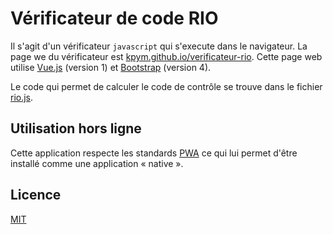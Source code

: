 # Vérificateur de code RIO

Il s'agit d'un vérificateur `javascript` qui s'execute dans le navigateur.
La page we du vérificateur est [kpym.github.io/verificateur-rio](https://kpym.github.io/verificateur-rio).
Cette page web utilise [Vue.js](https://vuejs.org/) (version 1) et [Bootstrap](https://getbootstrap.com/) (version 4).

Le code qui permet de calculer le code de contrôle se trouve dans le fichier [rio.js](rio.js).

## Utilisation hors ligne

Cette application respecte les standards [PWA](https://fr.wikipedia.org/wiki/Progressive_web_app) ce qui lui permet d'être installé comme une application « native ».

## Licence

[MIT](LICENSE)
